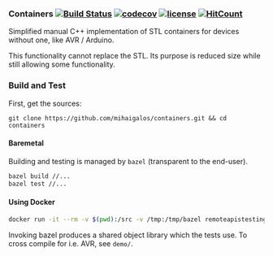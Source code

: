 ### Containers [![Build Status](https://travis-ci.org/mihaigalos/containers.svg?branch=master)](https://travis-ci.org/mihaigalos/containers) [![codecov](https://codecov.io/gh/mihaigalos/containers/branch/master/graph/badge.svg)](https://codecov.io/gh/mihaigalos/containers) [![license](https://img.shields.io/badge/license-GPLv3-brightgreen.svg)](LICENSE) [![HitCount](http://hits.dwyl.com/mihaigalos/containers.svg)](http://hits.dwyl.com/mihaigalos/containers)

Simplified manual C++ implementation of STL containers for devices without one, like AVR / Arduino.

This functionality cannot replace the STL. Its purpose is reduced size while still allowing some functionality.

### Build and Test

First, get the sources:
```
git clone https://github.com/mihaigalos/containers.git && cd containers
```

#### Baremetal

Building and testing is managed by `bazel` (transparent to the end-user).

```bash
bazel build //...
bazel test //...
```

#### Using Docker

```bash
docker run -it --rm -v $(pwd):/src -v /tmp:/tmp/bazel remoteapistesting/bazel-build /bin/bash -c "bazel --output_base=/tmp/bazel test //..."
```

Invoking bazel produces a shared object library which the tests use.
To cross compile for i.e. AVR, see `demo/`.
